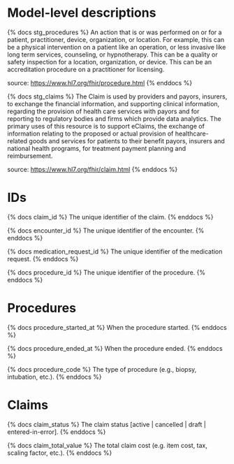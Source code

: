 # Model-level descriptions
{% docs stg_procedures %}
An action that is or was performed on or for a patient, practitioner, device, organization, or
location. For example, this can be a physical intervention on a patient like an operation, or less invasive like
long term services, counseling, or hypnotherapy. This can be a quality or safety inspection for a location,
organization, or device. This can be an accreditation procedure on a practitioner for licensing.

source: https://www.hl7.org/fhir/procedure.html
{% enddocs %}

{% docs stg_claims %}
The Claim is used by providers and payors, insurers, to exchange the financial information, and
supporting clinical information, regarding the provision of health care services with payors and for reporting to
regulatory bodies and firms which provide data analytics. The primary uses of this resource is to support eClaims,
the exchange of information relating to the proposed or actual provision of healthcare-related goods and services
for patients to their benefit payors, insurers and national health programs, for treatment payment planning and
reimbursement.

source: https://www.hl7.org/fhir/claim.html
{% enddocs %}

# IDs

{% docs claim_id %}
The unique identifier of the claim.
{% enddocs %}

{% docs encounter_id %}
The unique identifier of the encounter.
{% enddocs %}

{% docs medication_request_id %}
The unique identifier of the medication request.
{% enddocs %}

{% docs procedure_id %}
The unique identifier of the procedure.
{% enddocs %}

# Procedures

{% docs procedure_started_at %}
When the procedure started.
{% enddocs %}

{% docs procedure_ended_at %}
When the procedure ended.
{% enddocs %}

{% docs procedure_code %}
The type of procedure (e.g., biopsy, intubation, etc.).
{% enddocs %}

# Claims

{% docs claim_status %}
The claim status [active | cancelled | draft | entered-in-error].
{% enddocs %}

{% docs claim_total_value %}
The total claim cost (e.g. item cost, tax, scaling factor, etc.).
{% enddocs %}
